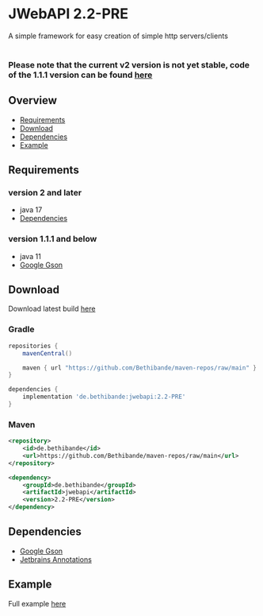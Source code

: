 # JWebAPI 2.2-PRE
A simple framework for easy creation of simple http servers/clients<br>
<br>
### Please note that the current v2 version is not yet stable, code of the 1.1.1 version can be found [here](https://github.com/Bethibande/JWebAPI/tree/v1.1.1)

## Overview
- [Requirements](#requirements)
- [Download](#download)
- [Dependencies](#dependencies)
- [Example](#example)

## Requirements
### version 2 and later
- java 17
- [Dependencies](#dependencies)
### version 1.1.1 and below
- java 11
- [Google Gson](https://mvnrepository.com/artifact/com.google.code.gson/gson)

## Download
Download latest build [here](https://github.com/Bethibande/maven-repos/blob/main/JWebAPI.jar)
### Gradle
```gradle
repositories {
    mavenCentral()

    maven { url "https://github.com/Bethibande/maven-repos/raw/main" }
}

dependencies {
    implementation 'de.bethibande:jwebapi:2.2-PRE'
}
```
### Maven
```xml
<repository>
    <id>de.bethibande</id>
    <url>https://github.com/Bethibande/maven-repos/raw/main</url>
</repository>

<dependency>
    <groupId>de.bethibande</groupId>
    <artifactId>jwebapi</artifactId>
    <version>2.2-PRE</version>
</dependency>
```

## Dependencies
- [Google Gson](https://mvnrepository.com/artifact/com.google.code.gson/gson)
- [Jetbrains Annotations](https://mvnrepository.com/artifact/org.jetbrains/annotations)

## Example
Full example [here](https://github.com/Bethibande/JWebAPI/tree/master/examples/src/com/bethibande/web/examples)
